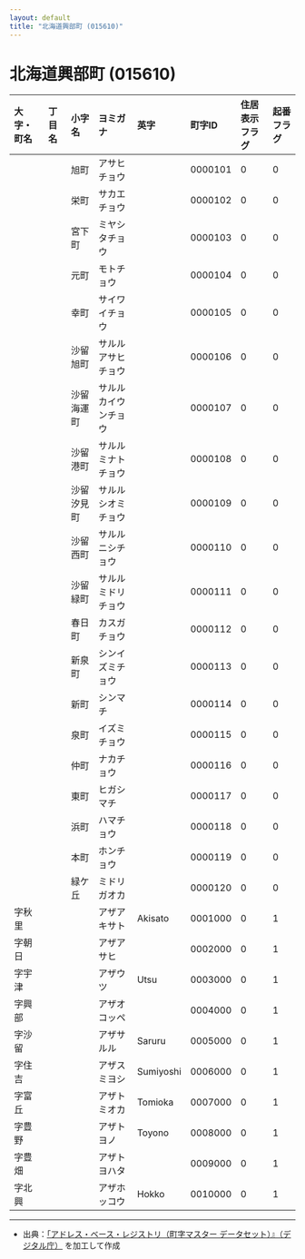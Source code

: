 ```yaml
---
layout: default
title: "北海道興部町 (015610)"
---
```


# 北海道興部町 (015610)

| 大字・町名 | 丁目名 | 小字名 | ヨミガナ | 英字 | 町字ID | 住居表示フラグ | 起番フラグ |
|:---|:---|:---|:---|:---|:---|:---|:---|
|  |  | 旭町 | アサヒチョウ |  | 0000101 | 0 | 0 |
|  |  | 栄町 | サカエチョウ |  | 0000102 | 0 | 0 |
|  |  | 宮下町 | ミヤシタチョウ |  | 0000103 | 0 | 0 |
|  |  | 元町 | モトチョウ |  | 0000104 | 0 | 0 |
|  |  | 幸町 | サイワイチョウ |  | 0000105 | 0 | 0 |
|  |  | 沙留旭町 | サルルアサヒチョウ |  | 0000106 | 0 | 0 |
|  |  | 沙留海運町 | サルルカイウンチョウ |  | 0000107 | 0 | 0 |
|  |  | 沙留港町 | サルルミナトチョウ |  | 0000108 | 0 | 0 |
|  |  | 沙留汐見町 | サルルシオミチョウ |  | 0000109 | 0 | 0 |
|  |  | 沙留西町 | サルルニシチョウ |  | 0000110 | 0 | 0 |
|  |  | 沙留緑町 | サルルミドリチョウ |  | 0000111 | 0 | 0 |
|  |  | 春日町 | カスガチョウ |  | 0000112 | 0 | 0 |
|  |  | 新泉町 | シンイズミチョウ |  | 0000113 | 0 | 0 |
|  |  | 新町 | シンマチ |  | 0000114 | 0 | 0 |
|  |  | 泉町 | イズミチョウ |  | 0000115 | 0 | 0 |
|  |  | 仲町 | ナカチョウ |  | 0000116 | 0 | 0 |
|  |  | 東町 | ヒガシマチ |  | 0000117 | 0 | 0 |
|  |  | 浜町 | ハマチョウ |  | 0000118 | 0 | 0 |
|  |  | 本町 | ホンチョウ |  | 0000119 | 0 | 0 |
|  |  | 緑ケ丘 | ミドリガオカ |  | 0000120 | 0 | 0 |
| 字秋里 |  |  | アザアキサト | Akisato | 0001000 | 0 | 1 |
| 字朝日 |  |  | アザアサヒ |  | 0002000 | 0 | 1 |
| 字宇津 |  |  | アザウツ | Utsu | 0003000 | 0 | 1 |
| 字興部 |  |  | アザオコッペ |  | 0004000 | 0 | 1 |
| 字沙留 |  |  | アザサルル | Saruru | 0005000 | 0 | 1 |
| 字住吉 |  |  | アザスミヨシ | Sumiyoshi | 0006000 | 0 | 1 |
| 字富丘 |  |  | アザトミオカ | Tomioka | 0007000 | 0 | 1 |
| 字豊野 |  |  | アザトヨノ | Toyono | 0008000 | 0 | 1 |
| 字豊畑 |  |  | アザトヨハタ |  | 0009000 | 0 | 1 |
| 字北興 |  |  | アザホッコウ | Hokko | 0010000 | 0 | 1 |

---

- 出典：[「アドレス・ベース・レジストリ（町字マスター データセット）』（デジタル庁）](https://www.digital.go.jp/policies/base_registry_address/) を加工して作成